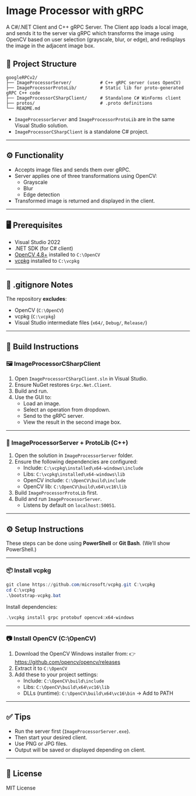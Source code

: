 # Image Processor with gRPC

A C#/.NET Client and C++ gRPC Server.  The Client app loads a local image, and sends it to the server via gRPC which transforms the image using OpenCV based on user selection (grayscale, blur, or edge), and redisplays the image in the adjacent image box.

## 📁 Project Structure

```
googleRPCv2/
├── ImageProcessorServer/           # C++ gRPC server (uses OpenCV)
├── ImageProcessorProtoLib/         # Static lib for proto-generated gRPC C++ code
├── ImageProcessorCSharpClient/     # Standalone C# WinForms client
├── protos/                         # .proto definitions
└── README.md
```

- `ImageProcessorServer` and `ImageProcessorProtoLib` are in the same Visual Studio solution.
- `ImageProcessorCSharpClient` is a standalone C# project.

---

## ⚙️ Functionality

- Accepts image files and sends them over gRPC.
- Server applies one of three transformations using OpenCV:
  - Grayscale
  - Blur
  - Edge detection
- Transformed image is returned and displayed in the client.

---

## 🖥️ Prerequisites

- Visual Studio 2022
- .NET SDK (for C# client)
- [OpenCV 4.8+](https://opencv.org/releases/) installed to `C:\OpenCV`
- [vcpkg](https://github.com/microsoft/vcpkg) installed to `C:\vcpkg`

---

## 🚧 .gitignore Notes

The repository **excludes**:
- OpenCV (`C:\OpenCV`)
- vcpkg (`C:\vcpkg`)
- Visual Studio intermediate files (`x64/`, `Debug/`, `Release/`)

---

## 🧪 Build Instructions

### 🖼️ ImageProcessorCSharpClient

1. Open `ImageProcessorCSharpClient.sln` in Visual Studio.
2. Ensure NuGet restores `Grpc.Net.Client`.
3. Build and run.
4. Use the GUI to:
   - Load an image.
   - Select an operation from dropdown.
   - Send to the gRPC server.
   - View the result in the second image box.
---

### 🧰 ImageProcessorServer + ProtoLib (C++)

1. Open the solution in `ImageProcessorServer` folder.
2. Ensure the following dependencies are configured:
   - Include: `C:\vcpkg\installed\x64-windows\include`
   - Libs: `C:\vcpkg\installed\x64-windows\lib`
   - OpenCV include: `C:\OpenCV\build\include`
   - OpenCV lib: `C:\OpenCV\build\x64\vc16\lib`
3. Build `ImageProcessorProtoLib` first.
4. Build and run `ImageProcessorServer`.
   - Listens by default on `localhost:50051`.

---

## ⚙️ Setup Instructions

These steps can be done using **PowerShell** or **Git Bash**. (We’ll show PowerShell.)

---

### 📦 Install vcpkg

```powershell
git clone https://github.com/microsoft/vcpkg.git C:\vcpkg
cd C:\vcpkg
.\bootstrap-vcpkg.bat
```

Install dependencies:

```powershell
.\vcpkg install grpc protobuf opencv4:x64-windows
```

---

### 📷 Install OpenCV (C:\OpenCV)

1. Download the OpenCV Windows installer from:
   👉 https://github.com/opencv/opencv/releases
2. Extract it to `C:\OpenCV`
3. Add these to your project settings:
   - Include: `C:\OpenCV\build\include`
   - Libs: `C:\OpenCV\build\x64\vc16\lib`
   - DLLs (runtime): `C:\OpenCV\build\x64\vc16\bin` → Add to PATH

---

## ✅ Tips

- Run the server first (`ImageProcessorServer.exe`).
- Then start your desired client.
- Use PNG or JPG files.
- Output will be saved or displayed depending on client.

---

## 📜 License

MIT License